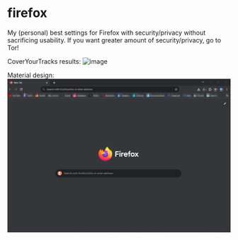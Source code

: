 # firefox
My (personal) best settings for Firefox with security/privacy without sacrificing usability. If you want greater amount of security/privacy, go to Tor!

CoverYourTracks results:
![image](https://user-images.githubusercontent.com/28532979/196661128-8ab05271-3e31-4cf5-8262-59ddf3284523.png)

Material design:
![image](https://raw.githubusercontent.com/zachvlat/firefox/main/firefox.png)
